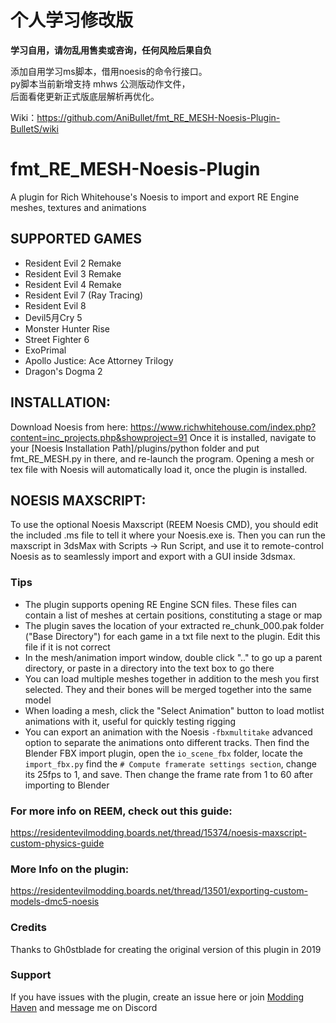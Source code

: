 # 个人学习修改版
**学习自用，请勿乱用售卖或咨询，任何风险后果自负**

添加自用学习ms脚本，借用noesis的命令行接口。  
py脚本当前新增支持 mhws 公测版动作文件，  
后面看佬更新正式版底层解析再优化。

Wiki：https://github.com/AniBullet/fmt_RE_MESH-Noesis-Plugin-BulletS/wiki

# fmt_RE_MESH-Noesis-Plugin
A plugin for Rich Whitehouse's Noesis to import and export RE Engine meshes, textures and animations

## SUPPORTED GAMES
- Resident Evil 2 Remake
- Resident Evil 3 Remake
- Resident Evil 4 Remake
- Resident Evil 7 (Ray Tracing)
- Resident Evil 8
- Devil5月Cry 5
- Monster Hunter Rise
- Street Fighter 6
- ExoPrimal
- Apollo Justice: Ace Attorney Trilogy
- Dragon's Dogma 2


## INSTALLATION:
Download Noesis from here: https://www.richwhitehouse.com/index.php?content=inc_projects.php&showproject=91
Once it is installed, navigate to your [Noesis Installation Path]/plugins/python folder and put fmt_RE_MESH.py in there, and re-launch the program.
Opening a mesh or tex file with Noesis will automatically load it, once the plugin is installed. 


## NOESIS MAXSCRIPT:
To use the optional Noesis Maxscript (REEM Noesis CMD), you should edit the included .ms file to tell it where your Noesis.exe is. 
Then you can run the maxscript in 3dsMax with Scripts -> Run Script, and use it to remote-control Noesis as to seamlessly import and export with a GUI inside 3dsmax.


### Tips
- The plugin supports opening RE Engine SCN files. These files can contain a list of meshes at certain positions, constituting a stage or map
- The plugin saves the location of your extracted re_chunk_000.pak folder ("Base Directory") for each game in a txt file next to the plugin. Edit this file if it is not correct
- In the mesh/animation import window, double click ".." to go up a parent directory, or paste in a directory into the text box to go there
- You can load multiple meshes together in addition to the mesh you first selected. They and their bones will be merged together into the same model
- When loading a mesh, click the "Select Animation" button to load motlist animations with it, useful for quickly testing rigging
- You can export an animation with the Noesis `-fbxmultitake` advanced option to separate the animations onto different tracks. Then find the Blender FBX import plugin, open the `io_scene_fbx` folder, locate the `import_fbx.py` find the `# Compute framerate settings section`, change its 25fps to 1, and save. Then change the frame rate from 1 to 60 after importing to Blender

### For more info on REEM, check out this guide:
https://residentevilmodding.boards.net/thread/15374/noesis-maxscript-custom-physics-guide


### More Info on the plugin:
https://residentevilmodding.boards.net/thread/13501/exporting-custom-models-dmc5-noesis


### Credits
Thanks to Gh0stblade for creating the original version of this plugin in 2019


### Support
If you have issues with the plugin, create an issue here or join [Modding Haven](https://discord.gg/acCRqRyUB2) and message me on Discord
